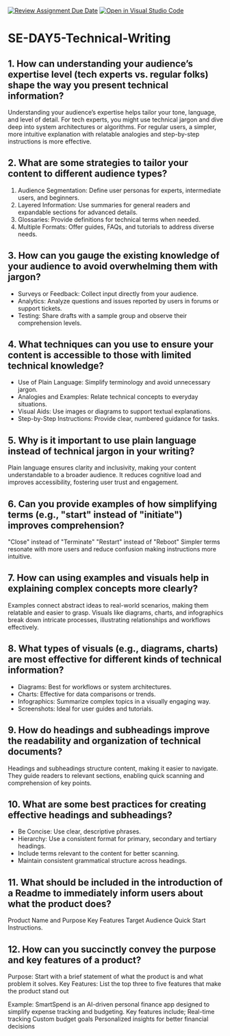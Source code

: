 [![Review Assignment Due Date](https://classroom.github.com/assets/deadline-readme-button-22041afd0340ce965d47ae6ef1cefeee28c7c493a6346c4f15d667ab976d596c.svg)](https://classroom.github.com/a/zsAR-pyY)
[![Open in Visual Studio Code](https://classroom.github.com/assets/open-in-vscode-2e0aaae1b6195c2367325f4f02e2d04e9abb55f0b24a779b69b11b9e10269abc.svg)](https://classroom.github.com/online_ide?assignment_repo_id=17236101&assignment_repo_type=AssignmentRepo)
# SE-DAY5-Technical-Writing
## 1. How can understanding your audience’s expertise level (tech experts vs. regular folks) shape the way you present technical information?
  Understanding your audience’s expertise helps tailor your tone, language, and level of detail. For tech experts, you might use technical jargon and dive deep into system architectures or algorithms. For regular users, a simpler, more intuitive explanation with relatable analogies and step-by-step instructions is more effective.
  
## 2. What are some strategies to tailor your content to different audience types?
 1. Audience Segmentation: Define user personas for experts, intermediate users, and beginners.
 2. Layered Information: Use summaries for general readers and expandable sections for advanced details.
 3. Glossaries: Provide definitions for technical terms when needed.
 4. Multiple Formats: Offer guides, FAQs, and tutorials to address diverse needs.
    
## 3. How can you gauge the existing knowledge of your audience to avoid overwhelming them with jargon?
 - Surveys or Feedback: Collect input directly from your audience.
 - Analytics: Analyze questions and issues reported by users in forums or support tickets.
 - Testing: Share drafts with a sample group and observe their comprehension levels.

## 4. What techniques can you use to ensure your content is accessible to those with limited technical knowledge?
  - Use of Plain Language: Simplify terminology and avoid unnecessary jargon.
  - Analogies and Examples: Relate technical concepts to everyday situations.
  - Visual Aids: Use images or diagrams to support textual explanations.
  - Step-by-Step Instructions: Provide clear, numbered guidance for tasks.

## 5. Why is it important to use plain language instead of technical jargon in your writing?
  Plain language ensures clarity and inclusivity, making your content understandable to a broader audience. It reduces cognitive load and improves accessibility, fostering user trust and engagement.

## 6. Can you provide examples of how simplifying terms (e.g., "start" instead of "initiate") improves comprehension?
  "Close" instead of "Terminate"
  "Restart" instead of "Reboot"
  Simpler terms resonate with more users and reduce confusion making instructions more intuitive.

## 7. How can using examples and visuals help in explaining complex concepts more clearly?
  Examples connect abstract ideas to real-world scenarios, making them relatable and easier to grasp. Visuals like diagrams, charts, and infographics break down intricate processes, illustrating relationships and workflows effectively.

## 8. What types of visuals (e.g., diagrams, charts) are most effective for different kinds of technical information?
  - Diagrams: Best for workflows or system architectures.
  - Charts: Effective for data comparisons or trends.
  - Infographics: Summarize complex topics in a visually engaging way.
  - Screenshots: Ideal for user guides and tutorials.

## 9. How do headings and subheadings improve the readability and organization of technical documents?
  Headings and subheadings structure content, making it easier to navigate. They guide readers to relevant sections, enabling quick scanning and comprehension of key points.
  
## 10. What are some best practices for creating effective headings and subheadings?
  - Be Concise: Use clear, descriptive phrases.
  - Hierarchy: Use a consistent format for primary, secondary and tertiary headings.
  - Include terms relevant to the content for better scanning.
  - Maintain consistent grammatical structure across headings.

## 11. What should be included in the introduction of a Readme to immediately inform users about what the product does?
  Product Name and Purpose
  Key Features
  Target Audience
  Quick Start Instructions.

## 12. How can you succinctly convey the purpose and key features of a product?
  Purpose: Start with a brief statement of what the product is and what problem it solves. 
  Key Features: List the top three to five features that make the product stand out
  
  Example:
  SmartSpend is an AI-driven personal finance app designed to simplify expense tracking and budgeting. 
  Key features include;
    Real-time tracking 
    Custom budget goals 
    Personalized insights for better financial decisions


